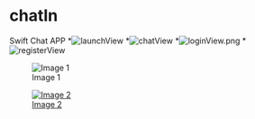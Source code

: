 # chatIn
Swift Chat APP
*![launchView](ViewSecrens/launchView.png) 
*![chatView](ViewSecrens/chatView.png) 
*![loginView.png](ViewSecrens/loginView.png) 
*![registerView](ViewSecrens/registerView.png) 
<article class="example gallery-cols-3">
    <figure>
        <img src="ViewSecrens/registerView.png" alt="Image 1">
        <figcaption>Image 1</figcaption>
    </figure>
    <figure>
        <a href="http://example.com/image2_big.jpg"><img src="http://example.com/image2.jpg" alt="Image 2">
        <figcaption>Image 2</figcaption></a>
    </figure>
    <figure>
        <img src="http://example.com/image3.jpg" alt="">
    </figure>
</article>
